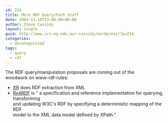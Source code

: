 ```yaml
---
id: 214
title: More RDF Query/Path Stuff
date: 2003-11-10T13:00:00+00:00
author: Steve Cassidy
layout: single
guid: http://www.ics.mq.edu.au/~cassidy/wordpress/?p=214
categories:
  - Uncategorized
tags:
  - query
  - rdf
---
```

The RDF query/manipulation proposals are coming out of the  
woodwork on www-rdf-rules:

  * [XR](http://w3future.com/xr/) does RDF extraction from XML
  * [Rx4RDF](http://rx4rdf.liminalzone.org/index) is &#8221; a specification and reference implementation for querying, transforming  
    and updating W3C's RDF by specifying a deterministic mapping of the RDF  
    model to the XML data model defined by XPath.&#8221;
